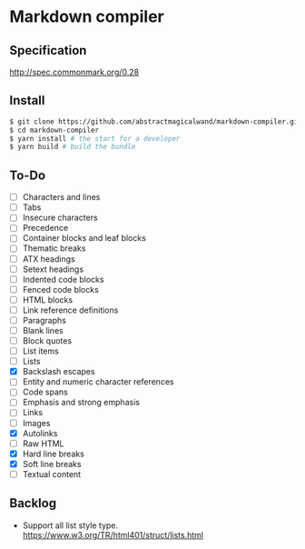 # Markdown compiler

## Specification
http://spec.commonmark.org/0.28

## Install
```sh
$ git clone https://github.com/abstractmagicalwand/markdown-compiler.git
$ cd markdown-compiler
$ yarn install # the start for a developer
$ yarn build # build the bundle
```

## To-Do
- [ ] Characters and lines
- [ ] Tabs
- [ ] Insecure characters
- [ ] Precedence
- [ ] Container blocks and leaf blocks
- [ ] Thematic breaks
- [ ] ATX headings
- [ ] Setext headings
- [ ] Indented code blocks
- [ ] Fenced code blocks
- [ ] HTML blocks
- [ ] Link reference definitions
- [ ] Paragraphs
- [ ] Blank lines
- [ ] Block quotes
- [ ] List items
- [ ] Lists
- [x] Backslash escapes
- [ ] Entity and numeric character references
- [ ] Code spans
- [ ] Emphasis and strong emphasis
- [ ] Links
- [ ] Images
- [x] Autolinks
- [ ] Raw HTML
- [x] Hard line breaks
- [x] Soft line breaks
- [ ] Textual content

## Backlog
- Support all list style type. https://www.w3.org/TR/html401/struct/lists.html
